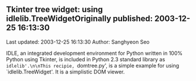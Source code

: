 ## Tkinter tree widget: using idlelib.TreeWidgetOriginally published: 2003-12-25 16:13:30 
Last updated: 2003-12-25 16:13:30 
Author: Sanghyeon Seo 
 
IDLE, an integrated development environment for Python written in 100% Python using Tkinter, is included in Python 2.3 standard library as `idlelib'.\n\nThis recipie, `domtree.py', is a simple example for using `idlelib.TreeWidget'. It is a simplistic DOM viewer.